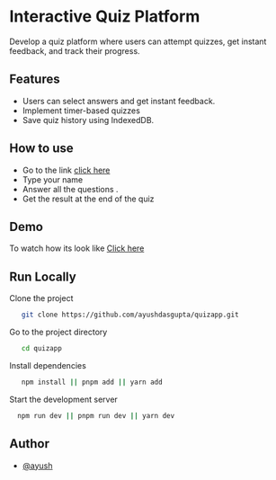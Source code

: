 
# Interactive Quiz Platform 

Develop a quiz platform where users can attempt quizzes, get instant feedback, and track their progress.


## Features

- Users can select answers and get instant feedback.
- Implement timer-based quizzes
- Save quiz history using IndexedDB. 
## How to use

- Go to the link [click here](https://quizapp-chi-nine.vercel.app/)
- Type your name 
- Answer all the questions .
- Get the result at the end of the quiz 




## Demo

To watch how its look like [Click here](https://quizapp-chi-nine.vercel.app/)


## Run Locally

Clone the project

```bash
   git clone https://github.com/ayushdasgupta/quizapp.git
```

Go to the project directory

```bash
   cd quizapp
```

Install dependencies

```bash
   npm install || pnpm add || yarn add
```

Start the development server

```bash
  npm run dev || pnpm run dev || yarn dev
```


## Author

- [@ayush](https://www.github.com/ayushdasgupta)


